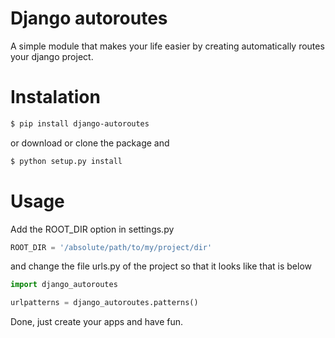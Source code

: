 # Django autoroutes

A simple module that makes your life easier by creating automatically routes your django project.

# Instalation
```bash
$ pip install django-autoroutes
```
or download or clone the package and

```bash
$ python setup.py install
```

# Usage

Add the ROOT_DIR option in settings.py 
```python
ROOT_DIR = '/absolute/path/to/my/project/dir'
```

and change the file urls.py of the project so that it looks like that is below

```python
import django_autoroutes

urlpatterns = django_autoroutes.patterns()
```
Done, just create your apps and have fun.

